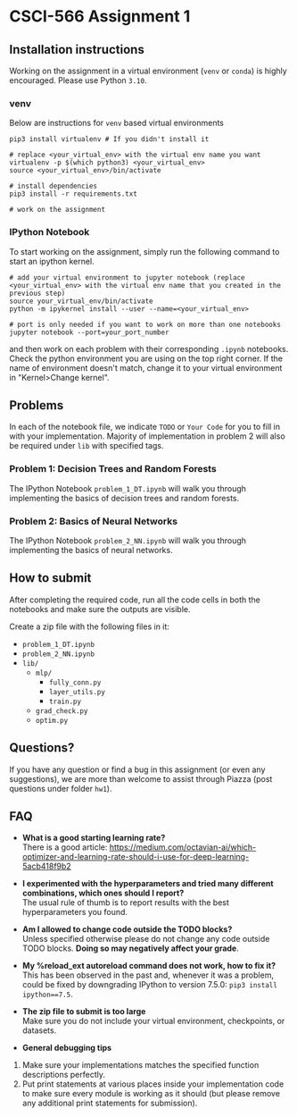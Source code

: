 # CSCI-566 Assignment 1

## Installation instructions
Working on the assignment in a virtual environment (`venv` or `conda`) is highly encouraged.
Please use Python `3.10`.

### venv

Below are instructions for `venv` based virtual environments
```shell
pip3 install virtualenv # If you didn't install it

# replace <your_virtual_env> with the virtual env name you want
virtualenv -p $(which python3) <your_virtual_env>
source <your_virtual_env>/bin/activate

# install dependencies
pip3 install -r requirements.txt

# work on the assignment
```

### IPython Notebook
To start working on the assignment, simply run the following command to start an ipython kernel.
```shell
# add your virtual environment to jupyter notebook (replace <your_virtual_env> with the virtual env name that you created in the previous step)
source your_virtual_env/bin/activate
python -m ipykernel install --user --name=<your_virtual_env>

# port is only needed if you want to work on more than one notebooks
jupyter notebook --port=your_port_number
```
and then work on each problem with their corresponding `.ipynb` notebooks.
Check the python environment you are using on the top right corner.
If the name of environment doesn't match, change it to your virtual environment in "Kernel>Change kernel".

## Problems
In each of the notebook file, we indicate `TODO` or `Your Code` for you to fill in with your implementation.
Majority of implementation in problem 2 will also be required under `lib` with specified tags.

### Problem 1: Decision Trees and Random Forests
The IPython Notebook `problem_1_DT.ipynb` will walk you through implementing the basics of decision trees and random forests.

### Problem 2: Basics of Neural Networks
The IPython Notebook `problem_2_NN.ipynb` will walk you through implementing the basics of neural networks.

## How to submit

After completing the required code, run all the code cells in both the notebooks and make sure the outputs are visible.

Create a zip file with the following files in it:
- `problem_1_DT.ipynb`
- `problem_2_NN.ipynb`
- `lib/`
  - `mlp/`
    - `fully_conn.py`
    - `layer_utils.py`
    - `train.py`
  - `grad_check.py`
  - `optim.py`

## Questions?
If you have any question or find a bug in this assignment (or even any suggestions), we are more than welcome to assist through Piazza (post questions under folder `hw1`).

## FAQ

- **What is a good starting learning rate?**\
There is a good article: https://medium.com/octavian-ai/which-optimizer-and-learning-rate-should-i-use-for-deep-learning-5acb418f9b2

- **I experimented with the hyperparameters and tried many different combinations, which ones should I report?**\
The usual rule of thumb is to report results with the best hyperparameters you found.

- **Am I allowed to change code outside the TODO blocks?**\
Unless specified otherwise please do not change any code outside TODO blocks. **Doing so may negatively affect your grade**.

- **My %reload_ext autoreload command does not work, how to fix it?**\
This has been observed in the past and, whenever it was a problem, could be fixed by downgrading IPython to version 7.5.0: `pip3 install ipython==7.5`.

- **The zip file to submit is too large**\
Make sure you do not include your virtual environment, checkpoints, or datasets.

- **General debugging tips**
1. Make sure your implementations matches the specified function descriptions perfectly.
2. Put print statements at various places inside your implementation code to make sure every module is working as it should (but please remove any additional print statements for submission).